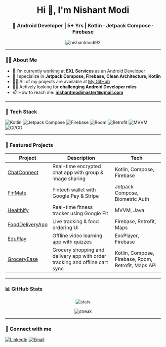 <h1 align="center">Hi 👋, I'm Nishant Modi</h1>
<h3 align="center">🚀 Android Developer | 5+ Yrs | Kotlin · Jetpack Compose · Firebase</h3>

<p align="center">
  <img src="https://komarev.com/ghpvc/?username=nishantmodi92&label=Profile%20views&color=0e75b6&style=flat" alt="nishantmodi92" />
</p>

---

### 👨‍💻 About Me

- 🔭 I’m currently working at **EXL Services** as an Android Developer  
- 🌱 I specialize in **Jetpack Compose, Firebase, Clean Architecture, Kotlin**  
- 🧑‍💻 All of my projects are available at [My GitHub](https://github.com/nishantmodi92)  
- 👨‍💼 Actively looking for **challenging Android Developer roles**  
- 📫 How to reach me: **nishantmodimaster@gmail.com**

---

### 🚀 Tech Stack

![Kotlin](https://img.shields.io/badge/-Kotlin-7F52FF?style=flat&logo=kotlin&logoColor=white)
![Jetpack Compose](https://img.shields.io/badge/-Jetpack%20Compose-4285F4?style=flat&logo=android&logoColor=white)
![Firebase](https://img.shields.io/badge/-Firebase-FFCA28?style=flat&logo=firebase&logoColor=black)
![Room](https://img.shields.io/badge/-Room-5C6BC0?style=flat&logo=sqlite&logoColor=white)
![Retrofit](https://img.shields.io/badge/-Retrofit-009688?style=flat)
![MVVM](https://img.shields.io/badge/-MVVM-blue?style=flat)
![CI/CD](https://img.shields.io/badge/-CI%2FCD-green?style=flat)

---

### 📱 Featured Projects

| Project | Description | Tech |
|--------|-------------|------|
| [ChatConnect](https://github.com/nishantmodi92/ChatConnect) | Real-time encrypted chat app with group & image sharing | Kotlin, Compose, Firebase |
| [FinMate](https://github.com/nishantmodi92/FinMate) | Fintech wallet with Google Pay & Stripe | Jetpack Compose, Biometric Auth |
| [Healthify](https://github.com/nishantmodi92/Healthify) | Real-time fitness tracker using Google Fit | MVVM, Java |
| [FoodDeliveryApp](https://github.com/nishantmodi92/FoodDeliveryApp) | Live tracking & food ordering UI | Firebase, Retrofit, Maps |
| [EduPlay](https://github.com/nishantmodi92/EduPlay) | Offline video learning app with quizzes | ExoPlayer, Firebase |
| [GroceryEase](https://github.com/nishantmodi92/GroceryEase) | Grocery shopping and delivery app with order tracking and offline cart sync | Kotlin, Compose, Firebase, Room, Retrofit, Maps API |

---

### 📊 GitHub Stats

<p align="center">
  <img src="https://github-readme-stats.vercel.app/api?username=nishantmodi92&show_icons=true&theme=radical" alt="stats" />
</p>
<p align="center">
  <img src="https://github-readme-streak-stats.herokuapp.com/?user=nishantmodi92&theme=radical" alt="streak" />
</p>

---

### 🔗 Connect with me

[![LinkedIn](https://img.shields.io/badge/-LinkedIn-blue?style=flat&logo=linkedin)](https://www.linkedin.com/in/nishantmodi92/)
[![Email](https://img.shields.io/badge/-Gmail-red?style=flat&logo=gmail&logoColor=white)](mailto:nishantmodimaster@gmail.com)
